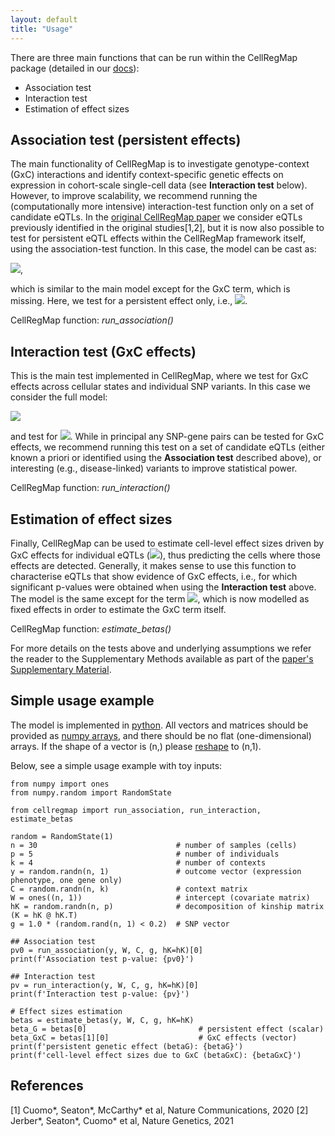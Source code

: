 ```yaml
---
layout: default
title: "Usage"
---
```


There are three main functions that can be run within the CellRegMap package (detailed in our [docs](https://cellregmap.readthedocs.io/)):

* Association test 
* Interaction test
* Estimation of effect sizes

## Association test (persistent effects)
The main functionality of CellRegMap is to investigate genotype-context (GxC) interactions and identify context-specific genetic effects on expression in cohort-scale single-cell data (see **Interaction test** below). 
However, to improve scalability, we recommend running the (computationally more intensive) interaction-test function only on a set of candidate eQTLs. 
In the [original CellRegMap paper](https://www.biorxiv.org/content/10.1101/2021.09.01.458524v1) we consider eQTLs previously identified in the original studies[1,2], but it is now also possible to test for persistent eQTL effects within the CellRegMap framework itself, using the association-test function. 
In this case, the model can be cast as:

<img src="https://render.githubusercontent.com/render/math?math=y = W\alpha %2B g\beta_G %2B c %2B u %2B \epsilon">,

which is similar to the main model except for the GxC term, which is missing. Here, we test for a persistent effect only, i.e., <img src="https://render.githubusercontent.com/render/math?math=\beta_G \neq 0">.

CellRegMap function: _run_association()_

## Interaction test (GxC effects)
This is the main test implemented in CellRegMap, where we test for GxC effects across cellular states and individual SNP variants. 
In this case we consider the full model:

<img src="https://render.githubusercontent.com/render/math?math=y = W\alpha %2B g\beta_G %2B g \odot \beta_{GxC} %2B c %2B u %2B \epsilon"> 

and test for <img src="https://render.githubusercontent.com/render/math?math=\beta_{GxC} \neq 0">.
While in principal any SNP-gene pairs can be tested for GxC effects, we recommend running this test on a set of candidate eQTLs (either known a priori or identified using the **Association test** described above), or interesting (e.g., disease-linked) variants to improve statistical power.

CellRegMap function: _run_interaction()_

## Estimation of effect sizes
Finally, CellRegMap can be used to estimate cell-level effect sizes driven by GxC effects for individual eQTLs (<img src="https://render.githubusercontent.com/render/math?math=\beta_{GxC}">), thus predicting the cells where those effects are detected. 
Generally, it makes sense to use this function to characterise eQTLs that show evidence of GxC effects, i.e., for which significant p-values were obtained when using the **Interaction test** above. 
The model is the same except for the term <img src="https://render.githubusercontent.com/render/math?math=c">, which is now modelled as fixed effects in order to estimate the GxC term itself.

CellRegMap function: _estimate_betas()_

For more details on the tests above and underlying assumptions we refer the reader to the Supplementary Methods available as part of the [paper's Supplementary Material](https://www.biorxiv.org/content/10.1101/2021.09.01.458524v1.supplementary-material).

## Simple usage example

The model is implemented in [python](https://www.python.org).
All vectors and matrices should be provided as [numpy arrays](https://numpy.org/doc/stable/reference/generated/numpy.array.html), and there should be no flat (one-dimensional) arrays. 
If the shape of a vector is (n,) please [reshape](https://numpy.org/doc/stable/reference/generated/numpy.reshape.html) to (n,1).

Below, see a simple usage example with toy inputs:

    from numpy import ones
    from numpy.random import RandomState
    
    from cellregmap import run_association, run_interaction, estimate_betas
    
    random = RandomState(1)
    n = 30                               # number of samples (cells)
    p = 5                                # number of individuals
    k = 4                                # number of contexts
    y = random.randn(n, 1)               # outcome vector (expression phenotype, one gene only)
    C = random.randn(n, k)               # context matrix  
    W = ones((n, 1))                     # intercept (covariate matrix)
    hK = random.randn(n, p)              # decomposition of kinship matrix (K = hK @ hK.T)
    g = 1.0 * (random.rand(n, 1) < 0.2)  # SNP vector
    
    ## Association test
    pv0 = run_association(y, W, C, g, hK=hK)[0]
    print(f'Association test p-value: {pv0}')
    
    ## Interaction test
    pv = run_interaction(y, W, C, g, hK=hK)[0]
    print(f'Interaction test p-value: {pv}')
    
    # Effect sizes estimation
    betas = estimate_betas(y, W, C, g, hK=hK)
    beta_G = betas[0]                         # persistent effect (scalar)
    beta_GxC = betas[1][0]                    # GxC effects (vector)
    print(f'persistent genetic effect (betaG): {betaG}')
    print(f'cell-level effect sizes due to GxC (betaGxC): {betaGxC}')
    

## References

[1] Cuomo*, Seaton*, McCarthy* et al, Nature Communications, 2020
[2] Jerber*, Seaton*, Cuomo* et al, Nature Genetics, 2021

<!-- ## Downstream analysis (simple simulated data)

## Interpreting the results

## Required dependencies -->

 

